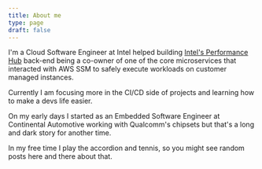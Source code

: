 ```yaml
---
title: About me
type: page
draft: false
---
```


I'm a Cloud Software Engineer at Intel helped building [Intel's Performance Hub](https://performancehub.intel.com) back-end being a co-owner of one of the core microservices that interacted with AWS SSM to safely execute workloads on customer managed instances. 

Currently I am focusing more in the CI/CD side of projects and learning how to make a devs life easier.

On my early days I started as an Embedded Software Engineer at Continental Automotive working with Qualcomm's chipsets but that's a long and dark story for another time.

In my free time I play the accordion and tennis, so you might see random posts here and there about that.
